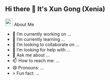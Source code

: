 ## Hi there 👋 It's Xun Gong (Xenia)
<img src="https://media.giphy.com/media/hvRJCLFzcasrR4ia7z/giphy.gif" width="25px"> About Me
- 🔭 I’m currently working on ...
- 🌱 I’m currently learning ...
- 👯 I’m looking to collaborate on ...
- 🤔 I’m looking for help with ...
- 💬 Ask me about ...
- 📫 How to reach me: ...
- 😄 Pronouns: ...
- ⚡ Fun fact: ...

